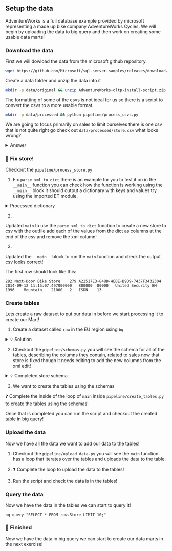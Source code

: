 ## Setup the data

AdventureWorks is a full database example provided by microsoft representing a made up bike company AdventureWorks Cycles. We will begin by uploading the data to big query and then work on creating some usable data marts!


### Download the data

First we will dowload the data from the microsoft github repository.

```bash
wget https://github.com/Microsoft/sql-server-samples/releases/download/adventureworks/AdventureWorks-oltp-install-script.zip
```

Create a data folder and unzip the data into it

```bash
mkdir -p data/original && unzip AdventureWorks-oltp-install-script.zip -d data/original
```

The formatting of some of the csvs is not ideal for us so there is a script to convert the csvs to a more usable format.

```bash
mkdir -p data/processed && python pipeline/process_csvs.py
```

We are going to focus primarily on sales to limit ourselves there is one csv that is not quite right go check out
`data/processed/store.csv` what looks wrong?

<details>
<summary markdown='span'>Answer</summary>

The fourth column is xml which is not that useful to us! We will need to fix this before we can upload to big query.

</details>

### 🔨 Fix store!

Checkout the `pipeline/process_store.py`

1. Fix `parse_xml_to_dict` there is an example for you to test it on in the `__main__` function you can check how the function is working using the `__main__` block it should output a dictionary with keys and values try using the imported ET module.

<details>
<summary markdown='span'>Processed dictionary</summary>

{'{http://schemas.microsoft.com/sqlserver/2004/07/adventure-works/StoreSurvey}AnnualSales': '3000000', '{http://schemas.microsoft.com/sqlserver/2004/07/adventure-works/StoreSurvey}AnnualRevenue': '300000', '{http://schemas.microsoft.com/sqlserver/2004/07/adventure-works/StoreSurvey}BankName': 'Primary Bank & Reserve', '{http://schemas.microsoft.com/sqlserver/2004/07/adventure-works/StoreSurvey}BusinessType': 'OS', '{http://schemas.microsoft.com/sqlserver/2004/07/adventure-works/StoreSurvey}YearOpened': '1974', '{http://schemas.microsoft.com/sqlserver/2004/07/adventure-works/StoreSurvey}Specialty': 'Mountain', '{http://schemas.microsoft.com/sqlserver/2004/07/adventure-works/StoreSurvey}SquareFeet': '75000', '{http://schemas.microsoft.com/sqlserver/2004/07/adventure-works/StoreSurvey}Brands': '2', '{http://schemas.microsoft.com/sqlserver/2004/07/adventure-works/StoreSurvey}Internet': 'T1', '{http://schemas.microsoft.com/sqlserver/2004/07/adventure-works/StoreSurvey}NumberEmployees': '93'}

</details>


2.

Updated `main` to use the `parse_xml_to_dict` function to create a new store to csv with the outfile add each of the values from the dict as columns at the end of the csv and remove the xml column!

3.

Updated the `__main__` block to run the `main` function and check the output csv looks correct!

The first row should look like this:

```csv
292	Next-Door Bike Store	279	A22517E3-848D-4EBE-B9D9-7437F3432304	2014-09-12 11:15:07.497000000	800000	80000	United Security	BM	1996	Mountain	21000	2	ISDN	13
```

### Create tables

Lets create a raw dataset to put our data in before we start processing it to create our Mart!

1. Create a dataset called `raw` in the EU region using `bq`

<details>
<summary markdown='span'>💡 Solution</summary>

```bash
bq --location=EU mk --dataset raw
```

</details>

2. Checkout the `pipeline/schemas.py` you will see the schema for all of the tables, describing the columns they contain, related to sales now that store is fixed though it needs editing to add the new columns from the xml edit!

<details>
<summary markdown='span'>💡 Completed store schema</summary>

```
    "Store": [
        {"name": "BusinessEntityID", "type": "INT64", "mode": "REQUIRED"},
        {"name": "Name", "type": "STRING", "mode": "REQUIRED"},
        {"name": "SalesPersonID", "type": "INT64", "mode": "NULLABLE"},
        {'name': 'rowguid', 'type': 'STRING', 'mode': 'REQUIRED'},
        {"name": "ModifiedDate", "type": "TIMESTAMP", "mode": "REQUIRED"},
        {"name": "AnnualSales", "type": "FLOAT64", "mode": "REQUIRED"},
        {"name": "AnnualRevenue", "type": "FLOAT64", "mode": "REQUIRED"},
        {"name": "BankName", "type": "STRING", "mode": "REQUIRED"},
        {"name": "BusinessType", "type": "STRING", "mode": "REQUIRED"},
        {"name": "YearOpened", "type": "INT64", "mode": "REQUIRED"},
        {"name": "Specialty", "type": "STRING", "mode": "REQUIRED"},
        {"name": "SquareFeet", "type": "INT64", "mode": "REQUIRED"},
        {"name": "Brands", "type": "STRING", "mode": "REQUIRED"},
        {"name": "Internet", "type": "STRING", "mode": "REQUIRED"},
        {"name": "NumberEmployees", "type": "INT64", "mode": "REQUIRED"},
    ],
```

</details>

3. We want to create the tables using the schemas

❓ Complete the inside of the loop of `main` inside `pipeline/create_tables.py` to create the tables using the schemas!

Once that is completed you can run the script and checkout the created table in big query!

### Upload the data

Now we have all the data we want to add our data to the tables!

1. Checkout the `pipeline/upload_data.py` you will see the `main` function has a loop that iterates over the tables and uploads the data to the table.

2. ❓ Complete the loop to upload the data to the tables!

3. Run the script and check the data is in the tables!


### Query the data

Now we have the data in the tables we can start to query it!

```
bq query "SELECT * FROM raw.Store LIMIT 10;"
```

### 🏁 Finished

Now we have the data in big query we can start to create our data marts in the next exercise!
